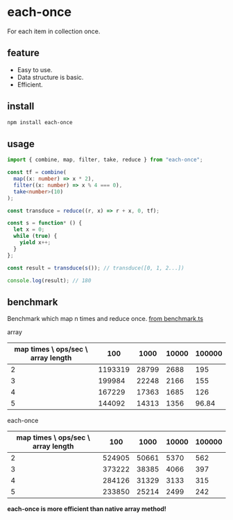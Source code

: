 # each-once 

For each item in collection once.

## feature

- Easy to use.
- Data structure is basic.
- Efficient.

## install

``` bash
npm install each-once
```

## usage

``` typescript
import { combine, map, filter, take, reduce } from "each-once";

const tf = combine(
  map((x: number) => x * 2),
  filter((x: number) => x % 4 === 0),
  take<number>(10)
);

const transduce = reduce((r, x) => r + x, 0, tf);

const s = function* () {
  let x = 0;
  while (true) {
    yield x++;
  }
};

const result = transduce(s()); // transduce([0, 1, 2...])

console.log(result); // 180

```

## benchmark

Benchmark which map n times and reduce once. [from benchmark.ts](https://github.com/Iplaylf2/each-once/blob/main/debug/benchmark.ts)

array

| map times \ ops/sec \  array length | 100     | 1000  | 10000 | 100000 |
| ----------------------------------- | ------- | ----- | ----- | ------ |
| 2                                   | 1193319 | 28799 | 2688  | 195    |
| 3                                   | 199984  | 22248 | 2166  | 155    |
| 4                                   | 167229  | 17363 | 1685  | 126    |
| 5                                   | 144092  | 14313 | 1356  | 96.84  |
  

each-once

| map times \ ops/sec \  array length | 100    | 1000  | 10000 | 100000 |
| ----------------------------------- | ------ | ----- | ----- | ------ |
| 2                                   | 524905 | 50661 | 5370  | 562    |
| 3                                   | 373222 | 38385 | 4066  | 397    |
| 4                                   | 284126 | 31329 | 3133  | 315    |
| 5                                   | 233850 | 25214 | 2499  | 242    |
  

**each-once is more efficient than native array method!**